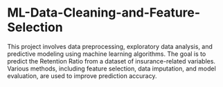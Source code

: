 # ML-Data-Cleaning-and-Feature-Selection
This project involves data preprocessing, exploratory data analysis, and predictive modeling using machine learning algorithms. The goal is to predict the Retention Ratio from a dataset of insurance-related variables. Various methods, including feature selection, data imputation, and model evaluation, are used to improve prediction accuracy.
